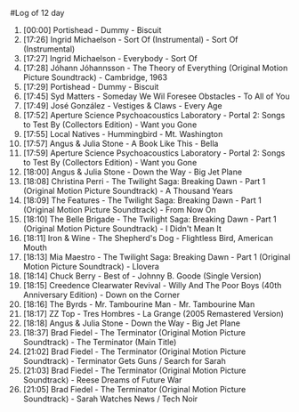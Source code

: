 #Log of 12 day

1. [00:00] Portishead - Dummy - Biscuit
1. [17:26] Ingrid Michaelson - Sort Of (Instrumental) - Sort Of (Instrumental)
1. [17:27] Ingrid Michaelson - Everybody - Sort Of
1. [17:28] Jóhann Jóhannsson - The Theory of Everything (Original Motion Picture Soundtrack) - Cambridge, 1963
1. [17:29] Portishead - Dummy - Biscuit
1. [17:45] Syd Matters - Someday We Wil Foresee Obstacles - To All of You
1. [17:49] José González - Vestiges & Claws - Every Age
1. [17:52] Aperture Science Psychoacoustics Laboratory - Portal 2: Songs to Test By (Collectors Edition) - Want you Gone
1. [17:55] Local Natives - Hummingbird - Mt. Washington
1. [17:57] Angus & Julia Stone - A Book Like This - Bella
1. [17:59] Aperture Science Psychoacoustics Laboratory - Portal 2: Songs to Test By (Collectors Edition) - Want you Gone
1. [18:00] Angus & Julia Stone - Down the Way - Big Jet Plane
1. [18:08] Christina Perri - The Twilight Saga: Breaking Dawn - Part 1 (Original Motion Picture Soundtrack) - A Thousand Years
1. [18:09] The Features - The Twilight Saga: Breaking Dawn - Part 1 (Original Motion Picture Soundtrack) - From Now On
1. [18:10] The Belle Brigade - The Twilight Saga: Breaking Dawn - Part 1 (Original Motion Picture Soundtrack) - I Didn't Mean It
1. [18:11] Iron & Wine - The Shepherd's Dog - Flightless Bird, American Mouth
1. [18:13] Mia Maestro - The Twilight Saga: Breaking Dawn - Part 1 (Original Motion Picture Soundtrack) - Llovera
1. [18:14] Chuck Berry - Best of - Johnny B. Goode (Single Version)
1. [18:15] Creedence Clearwater Revival - Willy And The Poor Boys (40th Anniversary Edition) - Down on the Corner
1. [18:16] The Byrds - Mr. Tambourine Man - Mr. Tambourine Man
1. [18:17] ZZ Top - Tres Hombres - La Grange (2005 Remastered Version)
1. [18:18] Angus & Julia Stone - Down the Way - Big Jet Plane
1. [18:37] Brad Fiedel - The Terminator (Original Motion Picture Soundtrack) - The Terminator (Main Title)
1. [21:02] Brad Fiedel - The Terminator (Original Motion Picture Soundtrack) - Terminator Gets Guns / Search for Sarah
1. [21:03] Brad Fiedel - The Terminator (Original Motion Picture Soundtrack) - Reese Dreams of Future War
1. [21:05] Brad Fiedel - The Terminator (Original Motion Picture Soundtrack) - Sarah Watches News / Tech Noir

